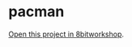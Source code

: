 pacman
=====

[Open this project in 8bitworkshop](http://8bitworkshop.com/redir.html?platform=c64&githubURL=https%3A%2F%2Fgithub.com%2Fmidicdj1000%2Fpacman&file=pacman.c).
